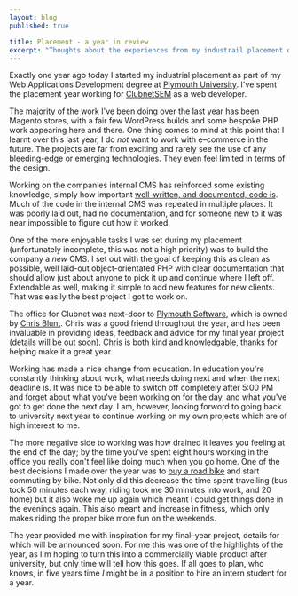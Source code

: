 ```yaml
---
layout: blog
published: true

title: Placement - a year in review
excerpt: "Thoughts about the experiences from my industrail placement during my degree at Plymouth University"
---
```


Exactly one year ago today I started my industrial placement as part of my Web Applications Development degree at [Plymouth University][plym]. I've spent the placement year working for [ClubnetSEM][csm] as a web developer. 

The majority of the work I've been doing over the last year has been Magento stores, with a fair few WordPress builds and some bespoke PHP work appearing here and there. One thing comes to mind at this point that I learnt over this last year, I do *not* want to work with e–commerce in the future. The projects are far from exciting and rarely see the use of any bleeding-edge or emerging technologies. They even feel limited in terms of the design. 

Working on the companies internal CMS has reinforced some existing knowledge, simply how important [well-written, and documented, code is][code].  Much of the code in the internal CMS was repeated in multiple places. It was poorly laid out, had no documentation, and for someone new to it was near impossible to figure out how it worked. 

One of the more enjoyable tasks I was set during my placement (unfortunately incomplete, this was not a high priority) was to build the company a *new* CMS. I set out with the goal of keeping this as clean as possible, well laid-out object-orientated PHP with clear documentation that should allow just about anyone to pick it up and continue where I left off. Extendable as well, making it simple to add new features for new clients. That was easily the best project I got to work on. 

The office for Clubnet was next-door to [Plymouth Software][plysoft], which is owned by [Chris Blunt][cb]. Chris was a good friend throughout the year, and has been invaluable in providing ideas, feedback and advice for my final year project (details will be out soon). Chris is both kind and knowledgable, thanks for helping make it a great year. 

Working has made a nice change from education. In education you're constantly thinking about work, what needs doing next and when the next deadline is. It was nice to be able to switch off completely after 5:00 PM and forget about what you've been working on for the day, and what you've got to get done the next day. I am, however, looking forword to going back to university next year to continue working on my own projects which are of high interest to me. 

The more negative side to working was how drained it leaves you feeling at the end of the day; by the time you've spent eight hours working in the office you really don't feel like doing much when you go home. One of the best decisions I made over the year was to [buy a road bike][bike] and start commuting by bike. Not only did this decrease the time spent travelling (bus took 50 minutes each way, riding took me 30 minutes into work, and 20 home) but it also woke me up again which meant I could get things done in the evenings again. This also meant and increase in fitness, which only makes riding the proper bike more fun on the weekends. 

The year provided me with inspiration for my final–year project, details for which will be announced soon. For me this was one of the highlights of the year, as I'm hoping to turn this into a commercially viable product after university, but only time will tell how this goes. If all goes to plan, who knows, in five years time *I* might be in a position to hire an intern student for a year. 


[plym]: http://www.plymouth.ac.uk "Plymouth University"
[csm]: http://clubnetsem.com "Clubnet Search and Marketing home"
[code]: http://danielgroves.net/notebook/2012/07/the-importance-of-well-written-code/ "The importance of well-written code"
[plysoft]: http://plymouthsoftware.com "Plymouth Software - Consultancy and mobile applications development"
[cb]: http://blog.chrisblunt.com "Chris Blunt - Mobile applications and web developer"
[bike]: http://danielgroves.net/notebook/2013/06/first-road-ride/ "The first real road ride"
